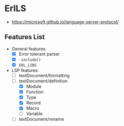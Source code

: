 ErlLS
=====

- https://microsoft.github.io/language-server-protocol/

Features List
-------------

- General features:
  - [x] Error tolerant parser
  - [x] `-include()`
  - [x] `ERL_LIBS`
- LSP features:
  - [ ] textDocument/formatting
  - [ ] textDocument/definition
    - [x] Module
    - [x] Function
    - [x] Type
    - [x] Record
    - [x] Macro
    - [ ] Variable
  - [ ] textDocument/rename

